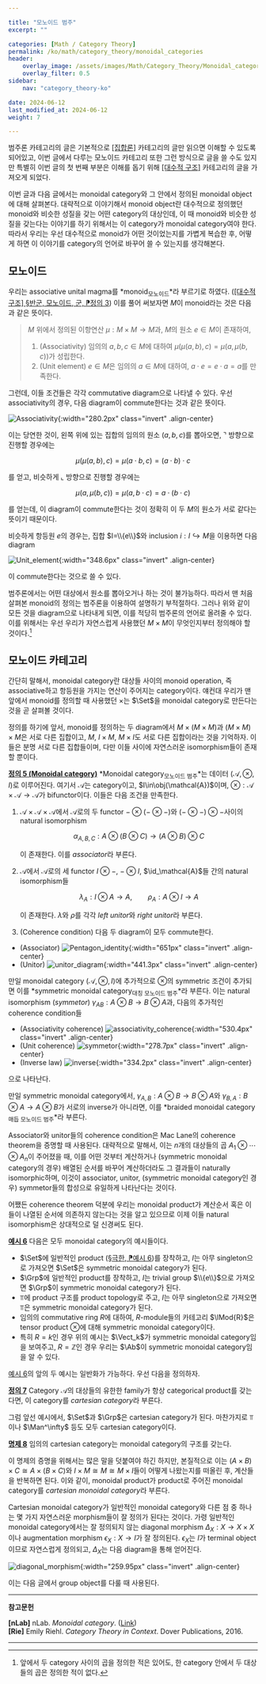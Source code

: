 ```yaml
---

title: "모노이드 범주"
excerpt: ""

categories: [Math / Category Theory]
permalink: /ko/math/category_theory/monoidal_categories
header:
    overlay_image: /assets/images/Math/Category_Theory/Monoidal_categories.png
    overlay_filter: 0.5
sidebar: 
    nav: "category_theory-ko"

date: 2024-06-12
last_modified_at: 2024-06-12
weight: 7

---
```


범주론 카테고리의 글은 기본적으로 [\[집합론\]](/ko/set_theory/) 카테고리의 글만 읽으면 이해할 수 있도록 되어있고, 이번 글에서 다루는 모노이드 카테고리 또한 그런 방식으로 글을 쓸 수도 있지만 특별히 이번 글의 첫 번째 부분은 이해를 돕기 위해 [\[대수적 구조\]](/ko/math/algebraic_structures) 카테고리의 글을 가져오게 되었다.

이번 글과 다음 글에서는 monoidal category와 그 안에서 정의된 monoidal object에 대해 살펴본다. 대략적으로 이야기해서 monoid object란 대수적으로 정의했던 monoid와 비슷한 성질을 갖는 어떤 category의 대상인데, 이 때 monoid와 비슷한 성질을 갖는다는 이야기를 하기 위해서는 이 category가 monoidal category여야 한다. 따라서 우리는 우선 대수적으로 monoid가 어떤 것이었는지를 가볍게 복습한 후, 어떻게 하면 이 이야기를 category의 언어로 바꾸어 쓸 수 있는지를 생각해본다.

## 모노이드

우리는 associative unital magma를 *monoid<sub>모노이드</sub>*라 부르기로 하였다. ([\[대수적 구조\] §반군, 모노이드, 군, ⁋정의 3](/ko/math/algebraic_structures/groups#def3)) 이를 풀어 써보자면 $M$이 monoid라는 것은 다음과 같은 뜻이다. 

> $M$ 위에서 정의된 이항연산 $\mu:M\times M \rightarrow M$과, $M$의 원소 $e\in M$이 존재하여,
>
> 1. (Associativity) 임의의 $a,b,c\in M$에 대하여 $\mu(\mu(a,b),c)=\mu(a,\mu(b, c))$가 성립한다.
> 2. (Unit element) $e\in M$은 임의의 $a\in M$에 대하여, $a\cdot e=e\cdot a=a$를 만족한다.

그런데, 이들 조건들은 각각 commutative diagram으로 나타낼 수 있다. 우선 associativity의 경우, 다음 diagram이 commute한다는 것과 같은 뜻이다.

![Associativity](/assets/images/Math/Category_Theory/Monoidal_categories-1.png){:width="280.2px" class="invert" .align-center}

이는 당연한 것이, 왼쪽 위에 있는 집합의 임의의 원소 $(a,b,c)$를 뽑아오면, $\urcorner$ 방향으로 진행할 경우에는 

$$\mu(\mu(a,b),c)=\mu(a\cdot b,c)=(a\cdot b)\cdot c$$

를 얻고, 비슷하게 $\llcorner$ 방향으로 진행할 경우에는

$$\mu(a,\mu(b,c))=\mu(a,b\cdot c)=a\cdot(b\cdot c)$$

를 얻는데, 이 diagram이 commute한다는 것이 정확히 이 두 $M$의 원소가 서로 같다는 뜻이기 때문이다.

비슷하게 항등원 $e$의 경우는, 집합 $I=\\{e\\}$와 inclusion $i:I\hookrightarrow M$을 이용하면 다음 diagram

![Unit_element](/assets/images/Math/Category_Theory/Monoidal_categories-2.png){:width="348.6px" class="invert" .align-center}

이 commute한다는 것으로 쓸 수 있다.

범주론에서는 어떤 대상에서 원소를 뽑아오거나 하는 것이 불가능하다. 따라서 맨 처음 살펴본 monoid의 정의는 범주론을 이용하여 설명하기 부적절하다. 그러나 위와 같이 모든 것을 diagram으로 나타내게 되면, 이를 적당히 범주론의 언어로 올려줄 수 있다. 이를 위해서는 우선 우리가 자연스럽게 사용했던 $M\times M$이 무엇인지부터 정의해야 할 것이다.[^1] 

## 모노이드 카테고리

간단히 말해서, monoidal category란 대상들 사이의 monoid operation, 즉 associative하고 항등원을 가지는 연산이 주어지는 category이다. 얘컨대 우리가 맨 앞에서 monoid를 정의할 때 사용했던 $\times$는 $\Set$을 monoidal category로 만든다는 것을 곧 살펴볼 것이다. 

정의를 하기에 앞서, monoid를 정의하는 두 diagram에서 $M\times(M\times M)$과 $(M\times M)\times M$은 서로 다른 집합이고, $M$, $I\times M$, $M\times I$도 서로 다른 집합이라는 것을 기억하자. 이들은 분명 서로 다른 집합들이며, 다만 이들 사이에 자연스러운 isomorphism들이 존재할 뿐이다. 

<div class="definition" markdown="1">

<ins id="def5">**정의 5 (Monoidal category)**</ins> *Monoidal category<sub>모노이드 범주</sub>*는 데이터 $(\mathcal{A},\otimes, I)$로 이루어진다. 여기서 $\mathcal{A}$는 category이고, $I\in\obj(\mathcal{A})$이며, $\otimes:\mathcal{A}\times \mathcal{A}\rightarrow \mathcal{A}$가 bifunctor이다. 이들은 다음 조건을 만족한다. 

1. $\mathcal{A}\times \mathcal{A}\times \mathcal{A}$에서 $\mathcal{A}$로의 두 functor $-\otimes(-\otimes-)$와 $(-\otimes-)\otimes-$사이의 natural isomorphism
    
    $$\alpha_{A,B,C}:A\otimes(B\otimes C)\rightarrow (A\otimes B)\otimes C$$

    이 존재한다. 이를 *associator*라 부른다.
2. $\mathcal{A}$에서 $\mathcal{A}$로의 세 functor $I\otimes-$, $-\otimes I$, $\id_\mathcal{A}$들 간의 natural isomorphism들

    $$\lambda_A:I\otimes A\rightarrow A,\qquad \rho_A:A\otimes I\rightarrow A$$

    이 존재한다. $\lambda$와 $\rho$를 각각 *left unitor*와 *right unitor*라 부른다.
3. (Coherence condition) 다음 두 diagram이 모두 commute한다.

- (Associator)
  ![Pentagon_identity](/assets/images/Math/Category_Theory/Monoidal_categories-3.png){:width="651px" class="invert" .align-center}
- (Unitor)
  ![unitor_diagram](/assets/images/Math/Category_Theory/Monoidal_categories-4.png){:width="441.3px" class="invert" .align-center}

만일 monoidal category $(\mathcal{A},\otimes,I)$에 추가적으로 $\otimes$의 symmetric 조건이 추가되면 이를 *symmetric monoidal category<sub>대칭 모노이드 범주</sub>*라 부른다. 이는 natural isomorphism (*symmetor*) $\gamma_{AB}:A\otimes B \rightarrow B\otimes A$과, 다음의 추가적인 coherence condition들

- (Associativity coherence)
  ![associativity_coherence](/assets/images/Math/Category_Theory/Monoidal_categories-5.png){:width="530.4px" class="invert" .align-center}
- (Unit coherence)
  ![symmetor](/assets/images/Math/Category_Theory/Monoidal_categories-6.png){:width="278.7px" class="invert" .align-center}
- (Inverse law)
  ![inverse](/assets/images/Math/Category_Theory/Monoidal_categories-7.png){:width="334.2px" class="invert" .align-center}

으로 나타난다.

</div>

만일 symmetric monoidal category에서, $\gamma_{A,B}:A\otimes B\rightarrow B\otimes A$와 $\gamma_{B,A}:B\otimes A \rightarrow A\otimes B$가 서로의 inverse가 아니라면, 이를 *braided monoidal category<sub>매듭 모노이드 범주</sub>*라 부른다.

Associator와 unitor들의 coherence condition은 Mac Lane의 coherence theorem을 증명할 때 사용된다. 대략적으로 말해서, 이는 $n$개의 대상들의 곱 $A_1\otimes\cdots\otimes A_n$이 주어졌을 때, 이를 어떤 것부터 계산하거나 (symmetric monoidal category의 경우) 배열된 순서를 바꾸어 계산하더라도 그 결과들이 naturally isomorphic하며, 이것이 associator, unitor, (symmetric monoidal category인 경우) symmetor들의 합성으로 유일하게 나타난다는 것이다. 

어쨌든 coherence theorem 덕분에 우리는 monoidal product가 계산순서 혹은 이들이 나열된 순서에 의존하지 않는다는 것을 알고 있으므로 이제 이들 natural isomorphism은 상대적으로 덜 신경써도 된다. 

<div class="example" markdown="1">

<ins id="ex6">**예시 6**</ins> 다음은 모두 monoidal category의 예시들이다.

- $\Set$에 일반적인 product ([§극한, ⁋예시 6](/ko/math/category_theory/limits#ex6))를 장착하고, $I$는 아무 singleton으로 가져오면 $\Set$은 symmetric monoidal category가 된다.
- $\Grp$에 일반적인 product를 장착하고, $I$는 trivial group $\\{e\\}$으로 가져오면 $\Grp$이 symmetric monoidal category가 된다. 
- $\Top$에 product 구조를 product topology로 주고, $I$는 아무 singleton으로 가져오면 $\Top$은 symmetric monoidal category가 된다. 
- 임의의 commutative ring $R$에 대하여, $R$-module들의 카테고리 $\lMod{R}$은 tensor product $\otimes$에 대해 symmetric monoidal category이다.
- 특히 $R=k$인 경우 위의 예시는 $\Vect_k$가 symmetric monoidal category임을 보여주고, $R=\mathbb{Z}$인 경우 우리는 $\Ab$이 symmetric monoidal category임을 알 수 있다. 

</div>

[예시 6](#ex6)의 앞의 두 예시는 일반화가 가능하다. 우선 다음을 정의하자.

<div class="definition" markdown="1">

<ins id="def7">**정의 7**</ins> Category $\mathcal{A}$의 대상들의 유한한 family가 항상 categorical product를 갖는다면, 이 category를 *cartesian category*라 부른다. 

</div>

그럼 앞선 예시에서, $\Set$과 $\Grp$은 cartesian category가 된다. 마찬가지로 $\Top$이나 $\Man^\infty$ 등도 모두 cartesian category이다.

<div class="proposition" markdown="1">

<ins id="prop8">**명제 8**</ins> 임의의 cartesian category는 monoidal category의 구조를 갖는다. 

</div>

이 명제의 증명을 위해서는 많은 말을 덧붙여야 하긴 하지만, 본질적으로 이는 $(A\times B)\times C\cong A\times(B\times C)$와 $I\times M\cong M\cong M\times I$들이 어떻게 나왔는지를 떠올린 후, 계산들을 반복하면 된다. 이와 같이, monoidal product가 product로 주어진 monoidal category를 *cartesian monoidal category*라 부른다. 

Cartesian monoidal category가 일반적인 monoidal category와 다른 점 중 하나는 몇 가지 자연스러운 morphism들이 잘 정의가 된다는 것이다. 가령 일반적인 monoidal category에서는 잘 정의되지 않는 diagonal morphism $\Delta_X:X \rightarrow X\times X$이나 augmentation morphism $\epsilon_X:X \rightarrow I$가 잘 정의된다. $\epsilon_X$는 $I$가 terminal object이므로 자연스럽게 정의되고, $\Delta_X$는 다음 diagram을 통해 얻어진다.

![diagonal_morphism](/assets/images/Math/Category_Theory/Monoidal_categories-8.png){:width="259.95px" class="invert" .align-center}

이는 다음 글에서 group object를 다룰 때 사용된다. 

---

**참고문헌**

**[nLab]** nLab. *Monoidal category*. ([Link](https://ncatlab.org/nlab/show/monoidal+category))  
**[Rie]** Emily Riehl. *Category Theory in Context*. Dover Publications, 2016.

---

[^1]: 앞에서 두 category 사이의 곱을 정의한 적은 있어도, 한 category 안에서 두 대상들의 곱은 정의한 적이 없다.
